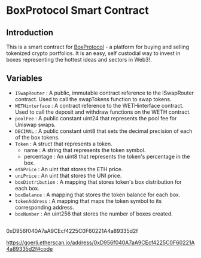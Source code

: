 # BoxProtocol Smart Contract

## Introduction

This is a smart contract for [BoxProtocol](https://boxprotocol.netlify.app/) - a platform for buying and selling tokenized crypto portfolios. It is an easy, self custodial way to invest in boxes representing the hottest ideas and sectors in Web3!.

## Variables

- `ISwapRouter` : A public, immutable contract reference to the ISwapRouter contract. Used to call the swapTokens function to swap tokens.
- `WETHinterface` : A contract reference to the WETHinterface contract. Used to call the deposit and withdraw functions on the WETH contract.
- `poolFee` : A public constant uint24 that represents the pool fee for Uniswap swaps.
- `DECIMAL` : A public constant uint8 that sets the decimal precision of each of the box tokens.
- `Token` : A struct that represents a token.
  - name : A string that represents the token symbol.
  - percentage : An uint8 that represents the token's percentage in the box.
- `ethPrice` : An uint that stores the ETH price.
- `uniPrice` : An uint that stores the UNI price.
- `boxDistribution` : A mapping that stores token's box distribution for each box.
- `boxBalance` : A mapping that stores the token balance for each box.
- `tokenAddress` : A mapping that maps the token symbol to its corresponding address.
- `boxNumber` : An uint256 that stores the number of boxes created.

## 































0xD956f040A7aA9CEcf4225C0F60221A4a89335d2f

https://goerli.etherscan.io/address/0xD956f040A7aA9CEcf4225C0F60221A4a89335d2f#code
